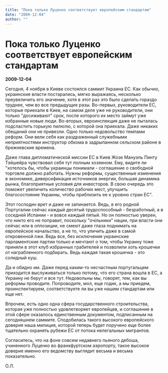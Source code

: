 ```yaml
---
title: "Пока только Луценко соответствует европейским стандартам"
date: "2009-12-04"
author: ""
---
```


# Пока только Луценко соответствует европейским стандартам

**2009-12-04** 

Сегодня, 4 ноября в Киеве состоялся саммит Украина ЕС. Как обычно, украинские власти постарались, мягко выражаясь, несколько преувеличить его значение, хотя в этот раз это было сделать гораздо труднее, чем во все предыдущие разы. Во-первых, руководители ЕС, которые приехали в Киев, на самом деле уже не руководители, они только "досиживают" срок, после которого их место займут уже избранные новые люди. Во-вторых, евроинспекция даже не пыталась подсластить горькую пилюлю, с которой она приехала. Даже никаких обещаний они не привезли. Одно только недовольство темпами реформ. Они вели себя как раздраженный служебными неприятностями инструктор обкома в задрыпанном сельском районе в брежневские времена.

Даже глава дипломатической миссии ЕС в Киев Жозе Мануэль Пинту Тэйшейра чувствовал себя тут полным хозяином. Ему, видите ли "хотелось бы, чтобы украинцы понимали - соглашение о свободной торговле должно работать. Нужны реформы, существенные изменения в экономике, диверсификация источников энергии, большая динамика рынка, благоприятные условия для инвесторов. В свою очередь это поможет увеличить количество рабочих мест, улучшить благосостояние Украины, чтобы приблизить ее к уровню стран ЕС".

Этот господин врет и даже не запинается. Ведь, в его родной Португалии сейчас каждый десятый трудоспособный - безработный, а в соседней Испании - и вовсе каждый пятый. Но он полностью уверен, что никто его не поправит, поскольку "очільники" нации, при власти они сейчас или в оппозиции, не смеют даже глаза поднимать на европейское начальство, а не то, что уличить даже в самой откровенной лжи. Ведь все, без исключения украинские парламентские партии только и мечтают о том, чтобы Украину тоже приняли в этот клуб избранных грабителей и позволили хоть крошечки от награбленного подбирать. Ведь каждая такая крошечка - это солидный куш.

Да и обидно им. Даже перед каким-то несчастным португальцем приходится выслуживаться только потому, что его страна вошла в ЕС, а Украину не берут и все тут. Недовольны мы, говорят, тем, как вы реформы проводите. Попроводите, мол, еще годик, а мы приедем, проинспектируем, соответствуете ли вы уже нашим стандартам или еще нет.

Впрочем, есть одно одна сфера государственного строительства, которая уже полностью удовлетворяет европейцев, и соглашение в этой сфере оказалось единственным документом, подписанным на сегодняшнем саммите. Сподобилась такого высокого европейского доверия наша милиция, которой теперь будет поручено еще более тщательно охранять рубежи ЕС от потока нелегальных мигрантов.

Согласитесь, что на фоне совсем недавнего пьяного дебоша, учиненного Луценко во франкфуртском аэропорту, такое высокое доверие именно его ведомству выглядит весьма и весьма показательно.

О.Л.